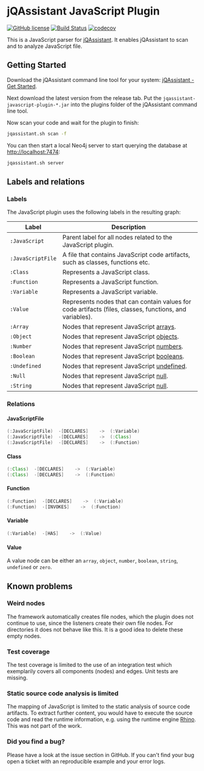 # jQAssistant JavaScript Plugin

[![GitHub license](https://img.shields.io/badge/License-GPL%20v3-blue.svg)](https://github.com/softvis-research/jqa-githubissues-plugin/blob/master/LICENSE)
[![Build Status](https://api.travis-ci.com/softvis-research/jqa-javascript-plugin.svg?branch=development)](https://travis-ci.com/softvis-research/jqa-javascript-plugin)
[![codecov](https://codecov.io/gh/softvis-research/jqa-javascript-plugin/branch/development/graph/badge.svg)](https://codecov.io/gh/softvis-research/jqa-javascript-plugin)

This is a JavaScript parser for [jQAssistant](https://jqassistant.org/). 
It enables jQAssistant to scan and to analyze JavaScript file.

## Getting Started

Download the jQAssistant command line tool for your system: [jQAssistant - Get Started](https://jqassistant.org/get-started/).

Next download the latest version from the release tab. Put the `jqassistant-javascript-plugin-*.jar` into the plugins folder of the jQAssistant command
 line tool.
 
Now scan your code and wait for the plugin to finish:

```bash
jqassistant.sh scan -f
```

You can then start a local Neo4j server to start querying the database at [http://localhost:7474](http://localhost:7474):

```bash
jqassistant.sh server
```


## Labels and relations

### Labels

The JavaScript plugin uses the following labels in the resulting graph:

| Label | Description                                                  |
| ----- | ------------------------------------------------------------ |
|```:JavaScript```|Parent label for all nodes related to the JavaScript plugin.|
|```:JavaScriptFile```|A file that contains JavaScript code artifacts, such as classes, functions etc.
|```:Class```|Represents a JavaScript class.| "repo-user/repo-name"|
|```:Function```|Represents a JavaScript function.| "repo-user/repo-name#issue-number" |
|```:Variable```|Represents a JavaScript variable.| "repo-user/repo-name#milestone-id" |
|```:Value```|Represents nodes that can contain values for code artifacts (files, classes, functions, and variables).|
|```:Array```|Nodes that represent JavaScript [arrays](https://developer.mozilla.org/de/docs/Web/JavaScript/Reference/Global_Objects/Array).|
|```:Object```|Nodes that represent JavaScript [objects](https://developer.mozilla.org/de/docs/Web/JavaScript/Reference/Global_Objects/Object).|
|```:Number```|Nodes that represent JavaScript [numbers](https://www.w3schools.com/js/js_numbers.asp).|
|```:Boolean```|Nodes that represent JavaScript [booleans](https://www.w3schools.com/js/js_booleans.asp).|
|```:Undefined```|Nodes that represent JavaScript [undefined](https://developer.mozilla.org/de/docs/Web/JavaScript/Reference/Global_Objects/undefined).|
|```:Null```|Nodes that represent JavaScript [null](https://developer.mozilla.org/de/docs/Web/JavaScript/Reference/Global_Objects/null).|
|```:String```|Nodes that represent JavaScript [null](https://developer.mozilla.org/de/docs/Web/JavaScript/Reference/Global_Objects/String).|

### Relations

#### JavaScriptFile

```java
(:JavaScriptFile)  -[DECLARES]    ->  (:Variable)
(:JavaScriptFile)  -[DECLARES]    ->  (:Class)
(:JavaScriptFile)  -[DECLARES]    ->  (:Function)
```
#### Class
```java
(:Class)  -[DECLARES]    ->  (:Variable)
(:Class)  -[DECLARES]    ->  (:Function)
```
#### Function
```java
(:Function)  -[DECLARES]    ->  (:Variable)
(:Function)  -[INVOKES]    ->  (:Function)
```
#### Variable
```java
(:Variable)  -[HAS]    ->  (:Value)
```
#### Value
A value node can be either an ```array```, ```object```, ```number```, ```boolean```, ```string```, ```undefined``` or ```zero```.

## Known problems

### Weird nodes
The framework automatically creates file nodes, which the plugin does not continue to use, since the listeners create their own file nodes. For directories it does not behave like this. It is a good idea to delete these empty nodes.
### Test coverage
The test coverage is limited to the use of an integration test which exemplarily covers all components (nodes) and edges. Unit tests are missing.
### Static source code analysis is limited
The mapping of JavaScript is limited to the static analysis of source code artifacts. To extract further content, you would have to execute the source code and read the runtime information, e.g. using the runtime engine [Rhino](https://github.com/mozilla/rhino). This was not part of the work. 

### Did you find a bug?
Please have a look at the issue section in GitHub. If you can't find your bug open a ticket with an reproducible example and your error logs.
